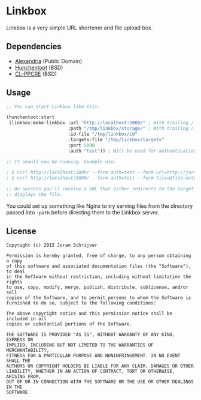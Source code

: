 # Linkbox

Linkbox is a very simple URL shortener and file upload box.

## Dependencies

- [Alexandria](http://common-lisp.net/project/alexandria/) (Public Domain)
- [Hunchentoot](http://weitz.de/hunchentoot/) (BSD)
- [CL-PPCRE](http://weitz.de/cl-ppcre/) (BSD)

## Usage

```lisp
;; You can start Linkbox like this:

(hunchentoot:start
 (linkbox:make-linkbox :url "http://localhost:5000/" ; With trailing /
                       :path "/tmp/linkbox/storage/" ; With trailing /
                       :id-file "/tmp/linkbox/id"
                       :targets-file "/tmp/linkbox/targets"
                       :port 5000
                       :auth "test")) ; Will be used for authentication

;; It should now be running. Example use:

; $ curl http://localhost:5000/ --form auth=test --form url=http://joram.io
; $ curl http://localhost:5000/ --form auth=test --form file=@file.extension

;; On success you'll receive a URL that either redirects to the target or
;; displays the file.
```

You could set up something like Nginx to try serving files from the directory
passed into `:path` before directing them to the Linkbox server.

## License

    Copyright (c) 2015 Joram Schrijver

    Permission is hereby granted, free of charge, to any person obtaining a copy
    of this software and associated documentation files (the "Software"), to deal
    in the Software without restriction, including without limitation the rights
    to use, copy, modify, merge, publish, distribute, sublicense, and/or sell
    copies of the Software, and to permit persons to whom the Software is
    furnished to do so, subject to the following conditions:

    The above copyright notice and this permission notice shall be included in all
    copies or substantial portions of the Software.

    THE SOFTWARE IS PROVIDED "AS IS", WITHOUT WARRANTY OF ANY KIND, EXPRESS OR
    IMPLIED, INCLUDING BUT NOT LIMITED TO THE WARRANTIES OF MERCHANTABILITY,
    FITNESS FOR A PARTICULAR PURPOSE AND NONINFRINGEMENT. IN NO EVENT SHALL THE
    AUTHORS OR COPYRIGHT HOLDERS BE LIABLE FOR ANY CLAIM, DAMAGES OR OTHER
    LIABILITY, WHETHER IN AN ACTION OF CONTRACT, TORT OR OTHERWISE, ARISING FROM,
    OUT OF OR IN CONNECTION WITH THE SOFTWARE OR THE USE OR OTHER DEALINGS IN THE
    SOFTWARE.
